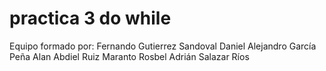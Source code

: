 # practica 3 do while
Equipo formado por:
Fernando Gutierrez Sandoval
Daniel Alejandro García Peña
Alan Abdiel Ruiz Maranto
Rosbel Adrián Salazar Ríos
